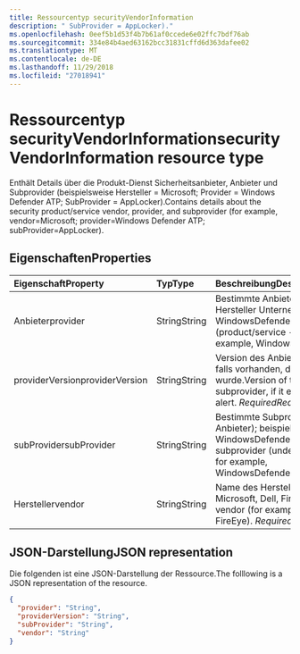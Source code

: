 ```yaml
---
title: Ressourcentyp securityVendorInformation
description: " SubProvider = AppLocker)."
ms.openlocfilehash: 0eef5b1d53f4b7b61af0ccede6e02ffc7bdf76ab
ms.sourcegitcommit: 334e84b4aed63162bcc31831cffd6d363dafee02
ms.translationtype: MT
ms.contentlocale: de-DE
ms.lasthandoff: 11/29/2018
ms.locfileid: "27018941"
---
```

# <a name="securityvendorinformation-resource-type"></a><span data-ttu-id="f76ef-103">Ressourcentyp securityVendorInformation</span><span class="sxs-lookup"><span data-stu-id="f76ef-103">securityVendorInformation resource type</span></span>

<span data-ttu-id="f76ef-104">Enthält Details über die Produkt-Dienst Sicherheitsanbieter, Anbieter und Subprovider (beispielsweise Hersteller = Microsoft; Provider = Windows Defender ATP; SubProvider = AppLocker).</span><span class="sxs-lookup"><span data-stu-id="f76ef-104">Contains details about the security product/service vendor, provider, and subprovider (for example, vendor=Microsoft; provider=Windows Defender ATP; subProvider=AppLocker).</span></span>

## <a name="properties"></a><span data-ttu-id="f76ef-105">Eigenschaften</span><span class="sxs-lookup"><span data-stu-id="f76ef-105">Properties</span></span>

| <span data-ttu-id="f76ef-106">Eigenschaft</span><span class="sxs-lookup"><span data-stu-id="f76ef-106">Property</span></span>   | <span data-ttu-id="f76ef-107">Typ</span><span class="sxs-lookup"><span data-stu-id="f76ef-107">Type</span></span>|<span data-ttu-id="f76ef-108">Beschreibung</span><span class="sxs-lookup"><span data-stu-id="f76ef-108">Description</span></span>|
|:---------------|:--------|:----------|
|<span data-ttu-id="f76ef-109">Anbieter</span><span class="sxs-lookup"><span data-stu-id="f76ef-109">provider</span></span> |<span data-ttu-id="f76ef-110">String</span><span class="sxs-lookup"><span data-stu-id="f76ef-110">String</span></span>|<span data-ttu-id="f76ef-111">Bestimmte Anbieter (Product/Service - nicht Hersteller Unternehmen); beispielsweise WindowsDefenderATP.</span><span class="sxs-lookup"><span data-stu-id="f76ef-111">Specific provider (product/service - not vendor company); for example, WindowsDefenderATP.</span></span>|
|<span data-ttu-id="f76ef-112">providerVersion</span><span class="sxs-lookup"><span data-stu-id="f76ef-112">providerVersion</span></span>|<span data-ttu-id="f76ef-113">String</span><span class="sxs-lookup"><span data-stu-id="f76ef-113">String</span></span>|<span data-ttu-id="f76ef-114">Version des Anbieters oder Subprovider, falls vorhanden, die Warnung ausgelöst wurde.</span><span class="sxs-lookup"><span data-stu-id="f76ef-114">Version of the provider or subprovider, if it exists, that generated the alert.</span></span> <span data-ttu-id="f76ef-115">*Required*</span><span class="sxs-lookup"><span data-stu-id="f76ef-115">*Required*</span></span>|
|<span data-ttu-id="f76ef-116">subProvider</span><span class="sxs-lookup"><span data-stu-id="f76ef-116">subProvider</span></span>|<span data-ttu-id="f76ef-117">String</span><span class="sxs-lookup"><span data-stu-id="f76ef-117">String</span></span>|<span data-ttu-id="f76ef-118">Bestimmte Subprovider (unter aggregieren Anbieter); beispielsweise WindowsDefenderATP.SmartScreen.</span><span class="sxs-lookup"><span data-stu-id="f76ef-118">Specific subprovider (under aggregating provider); for example, WindowsDefenderATP.SmartScreen.</span></span>|
|<span data-ttu-id="f76ef-119">Hersteller</span><span class="sxs-lookup"><span data-stu-id="f76ef-119">vendor</span></span> |<span data-ttu-id="f76ef-120">String</span><span class="sxs-lookup"><span data-stu-id="f76ef-120">String</span></span>|<span data-ttu-id="f76ef-121">Name des Herstellers alert (beispielsweise Microsoft, Dell, FireEye).</span><span class="sxs-lookup"><span data-stu-id="f76ef-121">Name of the alert vendor (for example, Microsoft, Dell, FireEye).</span></span> <span data-ttu-id="f76ef-122">*Required*</span><span class="sxs-lookup"><span data-stu-id="f76ef-122">*Required*</span></span>|


## <a name="json-representation"></a><span data-ttu-id="f76ef-123">JSON-Darstellung</span><span class="sxs-lookup"><span data-stu-id="f76ef-123">JSON representation</span></span>

<span data-ttu-id="f76ef-124">Die folgenden ist eine JSON-Darstellung der Ressource.</span><span class="sxs-lookup"><span data-stu-id="f76ef-124">The folllowing is a JSON representation of the resource.</span></span>
<!-- {
  "blockType": "resource",
  "optionalProperties": [

  ],
  "@odata.type": "microsoft.graph.securityVendorInformation"
}-->

```json
{
  "provider": "String",
  "providerVersion": "String",
  "subProvider": "String",
  "vendor": "String"
}

```

<!-- uuid: 8fcb5dbc-d5aa-4681-8e31-b001d5168d79
2015-10-25 14:57:30 UTC -->
<!-- {
  "type": "#page.annotation",
  "description": "securityVendorInformation resource",
  "keywords": "",
  "section": "documentation",
  "tocPath": ""
}-->

